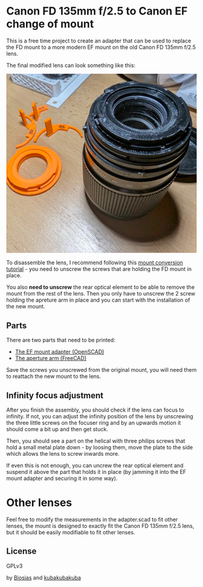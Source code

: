 # Canon FD 135mm f/2.5 to Canon EF change of mount

This is a free time project to create an adapter that can be used to replace the FD mount to a more modern EF mount on the old Canon FD 135mm f/2.5 lens.

The final modified lens can look something like this:

![final](./img/final.png)

To disassemble the lens, I recommend following this [mount conversion tutorial](https://www.youtube.com/watch?v=0rSV1Jd7ibM) - you need to unscrew the screws that are holding the FD mount in place.

You also **need to unscrew** the rear optical element to be able to remove the mount from the rest of the lens. Then you only have to unscrew the 2 screw holding the apreture arm in place and you can start with the installation of the new mount.

## Parts

There are two parts that need to be printed:

- [The EF mount adapter (OpenSCAD)](adapter.scad)
- [The aperture arm (FreeCAD)](aperture_arm.FCStd)

Save the screws you unscrewed from the original mount, you will need them to reattach the new mount to the lens.

## Infinity focus adjustment

After you finish the assembly, you should check if the lens can focus to infinity. If not, you can adjust the infinity position of the lens by unscrewing the three little screws on the focuser ring and by an upwards motion it should come a bit up and then get stuck. 

Then, you should see a part on the helical with three philips screws that hold a small metal plate down - by loosing them, move the plate to the side which allows the lens to screw inwards more.

If even this is not enough, you can uncrew the rear optical element and suspend it above the part that holds it in place (by jamming it into the EF mount adapter and securing it in some way).

# Other lenses

Feel free to modify the measurements in the adapter.scad to fit other lenses, the mount is designed to exactly fit the Canon FD 135mm f/2.5 lens, but it should be easily modifiable to fit other lenses.

## License
GPLv3

by [Biosias](https://github.com/biosias) and [kubakubakuba](https://github.com/kubakubakuba)